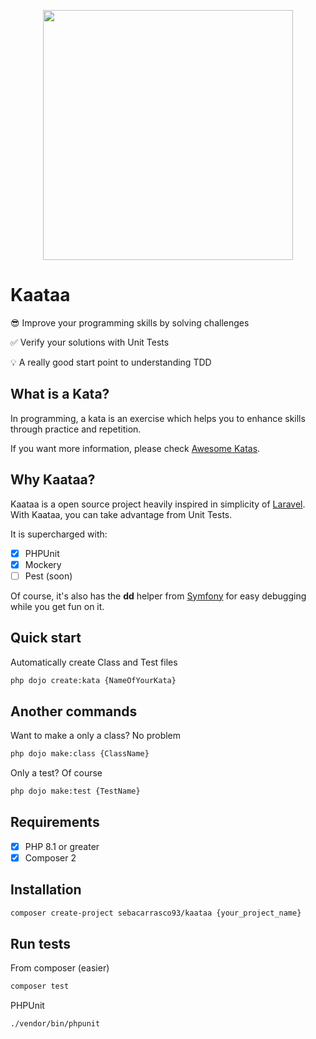 <p align="center"><a href="https://github.com/sebacarrasco93/kaataa" target="_blank"><img src="https://res.cloudinary.com/super-admin/image/upload/v1695245597/php-packages/kaataa/Kaataa_v1.0.0.png" width="400"></a></p>

# Kaataa

😎 Improve your programming skills by solving challenges

✅ Verify your solutions with Unit Tests

💡 A really good start point to understanding TDD

## What is a Kata?

In programming, a kata is an exercise which helps you to enhance skills through practice and repetition.

If you want more information, please check [Awesome Katas](https://github.com/gamontal/awesome-katas#introduction).

## Why Kaataa?

Kaataa is a open source project heavily inspired in simplicity of [Laravel](https://laravel.com). With Kaataa, you can take advantage from Unit Tests.

It is supercharged with:

- [x] PHPUnit
- [x] Mockery
- [ ] Pest (soon)

Of course, it's also has the **dd** helper from [Symfony](https://symfony.com) for easy debugging while you get fun on it.

## Quick start

Automatically create Class and Test files

```sh
php dojo create:kata {NameOfYourKata}
```

## Another commands

Want to make a only a class? No problem

```sh
php dojo make:class {ClassName}
```

Only a test? Of course

```sh
php dojo make:test {TestName}
```

## Requirements

- [x] PHP 8.1 or greater
- [x] Composer 2

## Installation

```sh
composer create-project sebacarrasco93/kaataa {your_project_name}
```

## Run tests

From composer (easier)

```sh
composer test
```

PHPUnit

```sh
./vendor/bin/phpunit
```
